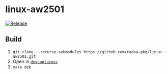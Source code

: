 # linux-aw2501

[![Release](https://github.com/radxa-pkg/linux-aw2501/actions/workflows/release.yaml/badge.svg)](https://github.com/radxa-pkg/linux-aw2501/actions/workflows/release.yaml)

## Build

1. `git clone --recurse-submodules https://github.com/radxa-pkg/linux-aw2501.git`
2. Open in [`devcontainer`](https://code.visualstudio.com/docs/devcontainers/containers)
3. `make deb`
